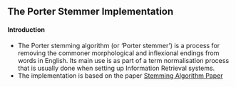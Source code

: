 ## The Porter Stemmer Implementation

#### Introduction
- The Porter stemming algorithm (or ‘Porter stemmer’) is a process for removing the commoner morphological and inflexional endings from words in English. Its main use is as part of a term normalisation process that is usually done when setting up Information Retrieval systems.  
- The implementation is based on the paper [Stemming Algorithm Paper](https://tartarus.org/martin/PorterStemmer/def.txt)